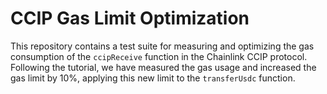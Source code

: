 # CCIP Gas Limit Optimization

This repository contains a test suite for measuring and optimizing the gas consumption of the `ccipReceive` function in the Chainlink CCIP protocol. Following the tutorial, we have measured the gas usage and increased the gas limit by 10%, applying this new limit to the `transferUsdc` function.